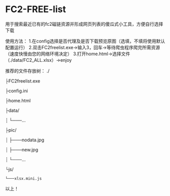 # FC2-FREE-list

用于搜索最近已有的fc2磁链资源并形成网页列表的傻瓜式小工具，方便自行选择下载

使用方法：
1.在config选择是否代理及是否下载预览原图（选填，不填将使用默认配置运行）
2.双击FC2freelist.exe→输入3，回车→等待爬虫程序爬完所需资源（速度快慢由您的网络环境决定）
3.打开home.html→选择文件（./data/FC2_ALL.xlsx）→enjoy

推荐的文件存放树：
./

├FC2freelist.exe 

├config.ini

├home.html

├data/

┊    └───...

├pic/

┊    ├───nodata.jpg

┊    ├───new.jpg

┊    └───...

└js/

    └───xlsx.mini.js
     
以上！
     
